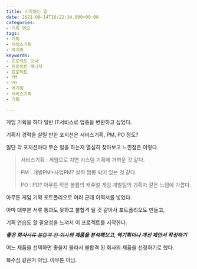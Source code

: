 ```yaml
---
title: 시작하는 말
date: 2021-09-14T16:22:34.000+09:00
categories:
- 기획 연습
tags:
- 기획
- 서비스기획
- 역기획
keywords:
- 프로덕트 오너
- 프로덕트 매니저
- 프로덕트
- PM
- PO
- 역기획
- 서비스기획
- 기획

---
```

게임 기획을 하다 일반 IT서비스로 업종을 변환하고 싶었다.

기획자 경력을 살릴 만한 포지션은 서비스기획, PM, PO 정도?

일단 각 포지션마다 무슨 일을 하는지 열심히 찾아보고 느낀점은 이렇다.

> 서비스기획 : 게임으로 치면 시스템 기획에 가까운 것 같다.
> 
> PM : 개발PM+사업PM? 살짝 짬뽕 되어 있는 것 같다.
> 
> PO : PD? 아무튼 작은 볼륨의 캐주얼 게임 개발팀의 기획자 같은 느낌에 가깝다.

아무튼 게임 기획 포트폴리오로 여러 군데 이력서를 넣었다.

아마 대부분 서류 통과도 못하고 불합격 될 것 같아서 포트폴리오도 만들고,

기획 연습도 할 필요성을 느껴서 이 프로젝트를 시작한다.

**_좋은 회사_**_~~서류 불합격 된 회사~~**의 제품을 분석해보고, 역기획이나 개선 제안서 작성하기**_

어느 제품을 선택하면 좋을지 몰라서 불합격 된 회사의 제품을 선정하기로 했다.

복수심 같은거 아님. 아무튼 아님.